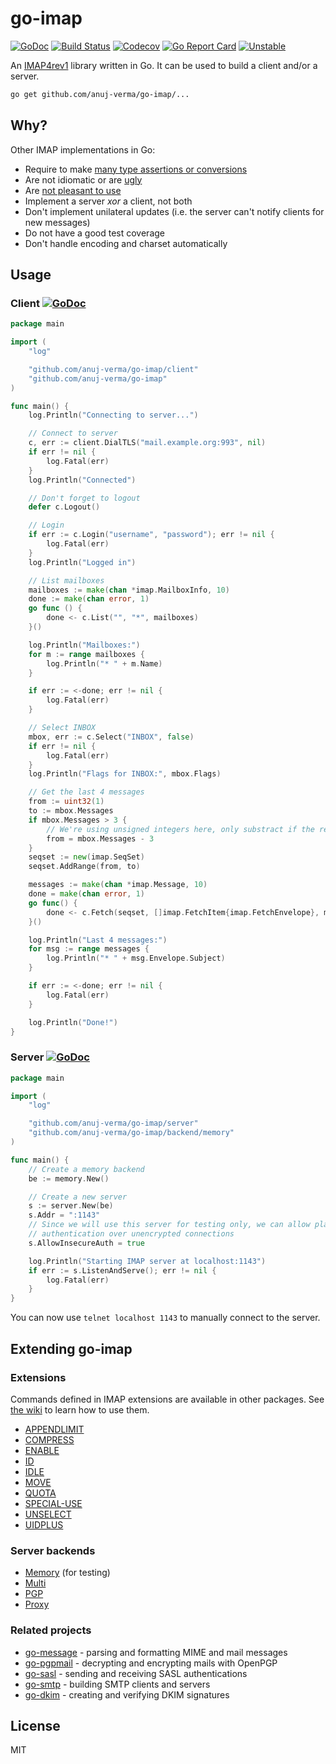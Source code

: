 # go-imap

[![GoDoc](https://godoc.org/github.com/anuj-verma/go-imap?status.svg)](https://godoc.org/github.com/anuj-verma/go-imap)
[![Build Status](https://travis-ci.org/anuj-verma/go-imap.svg?branch=master)](https://travis-ci.org/anuj-verma/go-imap)
[![Codecov](https://codecov.io/gh/anuj-verma/go-imap/branch/master/graph/badge.svg)](https://codecov.io/gh/anuj-verma/go-imap)
[![Go Report
Card](https://goreportcard.com/badge/github.com/anuj-verma/go-imap)](https://goreportcard.com/report/github.com/anuj-verma/go-imap)
[![Unstable](https://img.shields.io/badge/stability-unstable-yellow.svg)](https://github.com/anuj-verma/stability-badges#unstable)

An [IMAP4rev1](https://tools.ietf.org/html/rfc3501) library written in Go. It
can be used to build a client and/or a server.

```bash
go get github.com/anuj-verma/go-imap/...
```

## Why?

Other IMAP implementations in Go:
* Require to make [many type assertions or conversions](https://github.com/anuj-verma/neutron/blob/ca635850e2223d6cfe818664ef901fa6e3c1d859/backend/imap/util.go#L110)
* Are not idiomatic or are [ugly](https://github.com/jordwest/imap-server/blob/master/conn/commands.go#L53)
* Are [not pleasant to use](https://github.com/anuj-verma/neutron/blob/ca635850e2223d6cfe818664ef901fa6e3c1d859/backend/imap/messages.go#L228)
* Implement a server _xor_ a client, not both
* Don't implement unilateral updates (i.e. the server can't notify clients for
  new messages)
* Do not have a good test coverage
* Don't handle encoding and charset automatically

## Usage

### Client [![GoDoc](https://godoc.org/github.com/anuj-verma/go-imap/client?status.svg)](https://godoc.org/github.com/anuj-verma/go-imap/client)

```go
package main

import (
	"log"

	"github.com/anuj-verma/go-imap/client"
	"github.com/anuj-verma/go-imap"
)

func main() {
	log.Println("Connecting to server...")

	// Connect to server
	c, err := client.DialTLS("mail.example.org:993", nil)
	if err != nil {
		log.Fatal(err)
	}
	log.Println("Connected")

	// Don't forget to logout
	defer c.Logout()

	// Login
	if err := c.Login("username", "password"); err != nil {
		log.Fatal(err)
	}
	log.Println("Logged in")

	// List mailboxes
	mailboxes := make(chan *imap.MailboxInfo, 10)
	done := make(chan error, 1)
	go func () {
		done <- c.List("", "*", mailboxes)
	}()

	log.Println("Mailboxes:")
	for m := range mailboxes {
		log.Println("* " + m.Name)
	}

	if err := <-done; err != nil {
		log.Fatal(err)
	}

	// Select INBOX
	mbox, err := c.Select("INBOX", false)
	if err != nil {
		log.Fatal(err)
	}
	log.Println("Flags for INBOX:", mbox.Flags)

	// Get the last 4 messages
	from := uint32(1)
	to := mbox.Messages
	if mbox.Messages > 3 {
		// We're using unsigned integers here, only substract if the result is > 0
		from = mbox.Messages - 3
	}
	seqset := new(imap.SeqSet)
	seqset.AddRange(from, to)

	messages := make(chan *imap.Message, 10)
	done = make(chan error, 1)
	go func() {
		done <- c.Fetch(seqset, []imap.FetchItem{imap.FetchEnvelope}, messages)
	}()

	log.Println("Last 4 messages:")
	for msg := range messages {
		log.Println("* " + msg.Envelope.Subject)
	}

	if err := <-done; err != nil {
		log.Fatal(err)
	}

	log.Println("Done!")
}
```

### Server [![GoDoc](https://godoc.org/github.com/anuj-verma/go-imap/server?status.svg)](https://godoc.org/github.com/anuj-verma/go-imap/server)

```go
package main

import (
	"log"

	"github.com/anuj-verma/go-imap/server"
	"github.com/anuj-verma/go-imap/backend/memory"
)

func main() {
	// Create a memory backend
	be := memory.New()

	// Create a new server
	s := server.New(be)
	s.Addr = ":1143"
	// Since we will use this server for testing only, we can allow plain text
	// authentication over unencrypted connections
	s.AllowInsecureAuth = true

	log.Println("Starting IMAP server at localhost:1143")
	if err := s.ListenAndServe(); err != nil {
		log.Fatal(err)
	}
}
```

You can now use `telnet localhost 1143` to manually connect to the server.

## Extending go-imap

### Extensions

Commands defined in IMAP extensions are available in other packages. See [the
wiki](https://github.com/anuj-verma/go-imap/wiki/Using-extensions#using-client-extensions)
to learn how to use them.

* [APPENDLIMIT](https://github.com/anuj-verma/go-imap-appendlimit)
* [COMPRESS](https://github.com/anuj-verma/go-imap-compress)
* [ENABLE](https://github.com/anuj-verma/go-imap-enable)
* [ID](https://github.com/ProtonMail/go-imap-id)
* [IDLE](https://github.com/anuj-verma/go-imap-idle)
* [MOVE](https://github.com/anuj-verma/go-imap-move)
* [QUOTA](https://github.com/anuj-verma/go-imap-quota)
* [SPECIAL-USE](https://github.com/anuj-verma/go-imap-specialuse)
* [UNSELECT](https://github.com/anuj-verma/go-imap-unselect)
* [UIDPLUS](https://github.com/anuj-verma/go-imap-uidplus)

### Server backends

* [Memory](https://github.com/anuj-verma/go-imap/tree/master/backend/memory) (for testing)
* [Multi](https://github.com/anuj-verma/go-imap-multi)
* [PGP](https://github.com/anuj-verma/go-imap-pgp)
* [Proxy](https://github.com/anuj-verma/go-imap-proxy)

### Related projects

* [go-message](https://github.com/anuj-verma/go-message) - parsing and formatting MIME and mail messages
* [go-pgpmail](https://github.com/anuj-verma/go-pgpmail) - decrypting and encrypting mails with OpenPGP
* [go-sasl](https://github.com/anuj-verma/go-sasl) - sending and receiving SASL authentications
* [go-smtp](https://github.com/anuj-verma/go-smtp) - building SMTP clients and servers
* [go-dkim](https://github.com/anuj-verma/go-dkim) - creating and verifying DKIM signatures

## License

MIT
